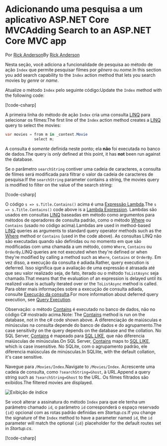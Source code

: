 # <a name="adding-search-to-an-aspnet-core-mvc-app"></a><span data-ttu-id="a6b63-101">Adicionando uma pesquisa a um aplicativo ASP.NET Core MVC</span><span class="sxs-lookup"><span data-stu-id="a6b63-101">Adding Search to an ASP.NET Core MVC app</span></span>

<span data-ttu-id="a6b63-102">Por [Rick Anderson](https://twitter.com/RickAndMSFT)</span><span class="sxs-lookup"><span data-stu-id="a6b63-102">By [Rick Anderson](https://twitter.com/RickAndMSFT)</span></span>

<span data-ttu-id="a6b63-103">Nesta seção, você adiciona a funcionalidade de pesquisa ao método de ação `Index` que permite pesquisar filmes por *gênero* ou *nome*.</span><span class="sxs-lookup"><span data-stu-id="a6b63-103">In this section you add search capability to the `Index` action method that lets you search movies by *genre* or *name*.</span></span>

<span data-ttu-id="a6b63-104">Atualize o método `Index` pelo seguinte código:</span><span class="sxs-lookup"><span data-stu-id="a6b63-104">Update the `Index` method with the following code:</span></span>
<!--
[!code-html[](../../tutorials/first-mvc-app/start-mvc/sample/MvcMovie/Views/Shared/_Layout.cshtml?highlight=7,31)]
-->

[!code-csharp[](../../tutorials/first-mvc-app/start-mvc/sample/MvcMovie/Controllers/MoviesController.cs?name=snippet_1stSearch)]

<span data-ttu-id="a6b63-105">A primeira linha do método de ação `Index` cria uma consulta [LINQ](/dotnet/standard/using-linq) para selecionar os filmes:</span><span class="sxs-lookup"><span data-stu-id="a6b63-105">The first line of the `Index` action method creates a [LINQ](/dotnet/standard/using-linq) query to select the movies:</span></span>

```csharp
var movies = from m in _context.Movie
             select m;
```

<span data-ttu-id="a6b63-106">A consulta é *somente* definida neste ponto; ela **não** foi executada no banco de dados.</span><span class="sxs-lookup"><span data-stu-id="a6b63-106">The query is *only* defined at this point, it has **not** been run against the database.</span></span>

<span data-ttu-id="a6b63-107">Se o parâmetro `searchString` contiver uma cadeia de caracteres, a consulta de filmes será modificada para filtrar o valor da cadeia de caracteres de pesquisa:</span><span class="sxs-lookup"><span data-stu-id="a6b63-107">If the `searchString` parameter contains a string, the movies query is modified to filter on the value of the search string:</span></span>

[!code-csharp[](../../tutorials/first-mvc-app/start-mvc/sample/MvcMovie/Controllers/MoviesController.cs?name=snippet_SearchNull2)]

<span data-ttu-id="a6b63-108">O código `s => s.Title.Contains()` acima é uma [Expressão Lambda](/dotnet/csharp/programming-guide/statements-expressions-operators/lambda-expressions).</span><span class="sxs-lookup"><span data-stu-id="a6b63-108">The `s => s.Title.Contains()` code above is a [Lambda Expression](/dotnet/csharp/programming-guide/statements-expressions-operators/lambda-expressions).</span></span> <span data-ttu-id="a6b63-109">Lambdas são usados em consultas [LINQ](/dotnet/standard/using-linq) baseadas em método como argumentos para métodos de operadores de consulta padrão, como o método [Where](/dotnet/api/system.linq.enumerable.where) ou `Contains` (usado no código acima).</span><span class="sxs-lookup"><span data-stu-id="a6b63-109">Lambdas are used in method-based [LINQ](/dotnet/standard/using-linq) queries as arguments to standard query operator methods such as the [Where](/dotnet/api/system.linq.enumerable.where) method or `Contains` (used in the code above).</span></span> <span data-ttu-id="a6b63-110">As consultas LINQ não são executadas quando são definidas ou no momento em que são modificadas com uma chamada a um método, como `Where`, `Contains` ou `OrderBy`.</span><span class="sxs-lookup"><span data-stu-id="a6b63-110">LINQ queries are not executed when they're defined or when they're modified by calling a method such as `Where`, `Contains`  or `OrderBy`.</span></span> <span data-ttu-id="a6b63-111">Em vez disso, a execução da consulta é adiada.</span><span class="sxs-lookup"><span data-stu-id="a6b63-111">Rather, query execution is deferred.</span></span>  <span data-ttu-id="a6b63-112">Isso significa que a avaliação de uma expressão é atrasada até que seu valor realizado seja, de fato, iterado ou o método `ToListAsync` seja chamado.</span><span class="sxs-lookup"><span data-stu-id="a6b63-112">That means that the evaluation of an expression is delayed until its realized value is actually iterated over or the `ToListAsync` method is called.</span></span> <span data-ttu-id="a6b63-113">Para obter mais informações sobre a execução de consulta adiada, consulte [Execução da consulta](/dotnet/framework/data/adonet/ef/language-reference/query-execution).</span><span class="sxs-lookup"><span data-stu-id="a6b63-113">For more information about deferred query execution, see [Query Execution](/dotnet/framework/data/adonet/ef/language-reference/query-execution).</span></span>

<span data-ttu-id="a6b63-114">Observação: o método [Contains](/dotnet/api/system.data.objects.dataclasses.entitycollection-1.contains) é executado no banco de dados, não no código C# mostrado acima.</span><span class="sxs-lookup"><span data-stu-id="a6b63-114">Note: The [Contains](/dotnet/api/system.data.objects.dataclasses.entitycollection-1.contains) method is run on the database, not in the c# code shown above.</span></span> <span data-ttu-id="a6b63-115">A diferenciação de maiúsculas e minúsculas na consulta depende do banco de dados e do agrupamento.</span><span class="sxs-lookup"><span data-stu-id="a6b63-115">The case sensitivity on the query depends on the database and the collation.</span></span> <span data-ttu-id="a6b63-116">No SQL Server, [Contains](/dotnet/api/system.data.objects.dataclasses.entitycollection-1.contains) é mapeado para [SQL LIKE](/sql/t-sql/language-elements/like-transact-sql), que não diferencia maiúsculas de minúsculas.</span><span class="sxs-lookup"><span data-stu-id="a6b63-116">On SQL Server, [Contains](/dotnet/api/system.data.objects.dataclasses.entitycollection-1.contains) maps to [SQL LIKE](/sql/t-sql/language-elements/like-transact-sql), which is case insensitive.</span></span> <span data-ttu-id="a6b63-117">No SQLite, com o agrupamento padrão, ele diferencia maiúsculas de minúsculas.</span><span class="sxs-lookup"><span data-stu-id="a6b63-117">In SQLlite, with the default collation, it's case sensitive.</span></span>

<span data-ttu-id="a6b63-118">Navegue para `/Movies/Index`.</span><span class="sxs-lookup"><span data-stu-id="a6b63-118">Navigate to `/Movies/Index`.</span></span> <span data-ttu-id="a6b63-119">Acrescente uma cadeia de consulta, como `?searchString=Ghost`, à URL.</span><span class="sxs-lookup"><span data-stu-id="a6b63-119">Append a query string such as `?searchString=Ghost` to the URL.</span></span> <span data-ttu-id="a6b63-120">Os filmes filtrados são exibidos.</span><span class="sxs-lookup"><span data-stu-id="a6b63-120">The filtered movies are displayed.</span></span>

![Exibição de índice](../../tutorials/first-mvc-app/search/_static/ghost.png)

<span data-ttu-id="a6b63-122">Se você alterar a assinatura do método `Index` para que ele tenha um parâmetro chamado `id`, o parâmetro `id` corresponderá o espaço reservado `{id}` opcional com as rotas padrão definidas em *Startup.cs*.</span><span class="sxs-lookup"><span data-stu-id="a6b63-122">If you change the signature of the `Index` method to have a parameter named `id`, the `id` parameter will match the optional `{id}` placeholder for the default routes set in *Startup.cs*.</span></span>

[!code-csharp[](../../tutorials/first-mvc-app/start-mvc/sample/MvcMovie/Startup.cs?highlight=5&name=snippet_1)]
